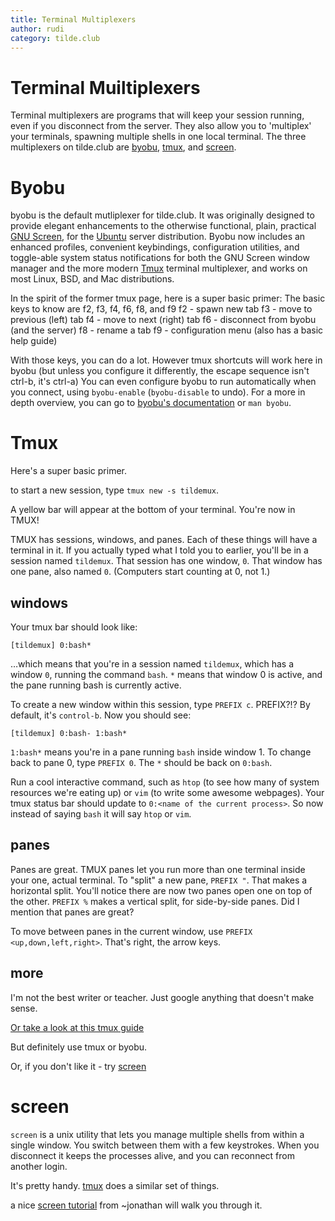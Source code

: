 ```yaml
---
title: Terminal Multiplexers
author: rudi
category: tilde.club
---
```


# Terminal Muiltiplexers
Terminal multiplexers are programs that will keep your session running, even if you disconnect from the server. They also allow you to 'multiplex' your terminals, spawning multiple shells in one local terminal. The three multiplexers on tilde.club are [byobu](https://linux.die.net/man/1/byobu), [tmux](https://linux.die.net/man/1/tmux), and [screen](https://linux.die.net/man/1/screen).

# Byobu
byobu is the default mutliplexer for tilde.club. It was originally designed to provide elegant enhancements to the otherwise functional, plain, practical [GNU Screen](http://www.gnu.org/software/screen/), for the [Ubuntu](https://ubuntu.com/) server distribution. Byobu now includes an enhanced profiles, convenient keybindings, configuration utilities, and toggle-able system status notifications for both the GNU Screen window manager and the more modern [Tmux](https://github.com/tmux/tmux) terminal multiplexer, and works on most Linux, BSD, and Mac distributions.

In the spirit of the former tmux page, here is a super basic primer:
The basic keys to know are f2, f3, f4, f6, f8, and f9
f2 - spawn new tab
f3 - move to previous (left) tab
f4 - move to next (right) tab
f6 - disconnect from byobu (and the server)
f8 - rename a tab
f9 - configuration menu (also has a basic help guide)

With those keys, you can do a lot. However tmux shortcuts will work here in byobu (but unless you configure it differently, the escape sequence isn't ctrl-b, it's ctrl-a)
You can even configure byobu to run automatically when you connect, using `byobu-enable` (`byobu-disable` to undo).
For a more in depth overview, you can go to [byobu's documentation](https://www.byobu.org/documentation) or `man byobu`.

# Tmux
Here's a super basic primer.

to start a new session, type `tmux new -s tildemux`.

A yellow bar will appear at the bottom of your terminal. You're now in TMUX!

TMUX has sessions, windows, and panes. Each of these things will have a terminal in it. If you actually typed what I told you to earlier, you'll be in a session named `tildemux`. That session has one window, `0`. That window has one pane, also named `0`. (Computers start counting at 0, not 1.)

## windows

Your tmux bar should look like: 

`[tildemux] 0:bash*`

…which means that you're in a session named `tildemux`, which has a window `0`, running the command `bash`. `*` means that window 0 is active, and the pane running bash is currently active.

To create a new window within this session, type `PREFIX c`. PREFIX?!? By default, it's `control-b`. Now you should see:

`[tildemux] 0:bash- 1:bash*`

`1:bash*` means you're in a pane running `bash` inside window 1. To change back to pane 0, type `PREFIX 0`. The `*` should be back on `0:bash`.

Run a cool interactive command, such as `htop` (to see how many of system resources we're eating up) or `vim` (to write some awesome webpages). Your tmux status bar should update to `0:<name of the current process>`. So now instead of saying `bash` it will say `htop` or `vim`.

## panes

Panes are great. TMUX panes let you run more than one terminal inside your one, actual terminal. To "split" a new pane, `PREFIX "`. That makes a horizontal split. You'll notice there are now two panes open one on top of the other. `PREFIX %` makes a vertical split, for side-by-side panes. Did I mention that panes are great?

To move between panes in the current window, use `PREFIX <up,down,left,right>`. That's right, the arrow keys.

## more

I'm not the best writer or teacher. Just google anything that doesn't make sense. 

[Or take a look at this tmux guide](http://robots.thoughtbot.com/a-tmux-crash-course)

But definitely use tmux or byobu.

Or, if you don't like it - try [screen](screen.html)

# screen

`screen` is a unix utility that lets you manage multiple shells from within a single window. You switch between them with a few keystrokes. When you disconnect it keeps the processes alive, and you can reconnect from another login.

It's pretty handy. [tmux](tmux.html) does a similar set of things.

a nice [screen tutorial](http://tilde.club/~jonathan/screen/) from ~jonathan will walk you through it.

